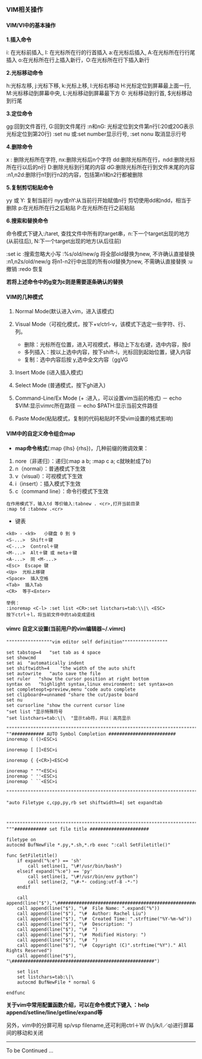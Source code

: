 ### VIM相关操作

#### VIM/VI中的基本操作

**1.插入命令**

i: 在光标前插入, I: 在光标所在行的行首插入
a:在光标后插入, A:在光标所在行行尾插入
o:在光标所在行上插入新行，O:在光标所在行下插入新行

**2.光标移动命令**

h:光标左移, j:光标下移, k:光标上移, l:光标右移动
H:光标定位到屏幕最上面一行, M:光标移动到屏幕中央, L:光标移动到屏幕最下方
0: 光标移动到行首, $光标移动到行尾

**3.定位命令**

gg:回到文件首行, G:回到文件尾行
:n和nG: 光标定位到文件第n行(:20或20G表示光标定位到第20行)
:set nu 或:set number显示行号, :set nonu 取消显示行号

**4.删除命令**

x : 删除光标所在字符, nx:删除光标后n个字符
dd:删除光标所在行，ndd:删除光标所在行以后的n行
D:删除光标到行尾的内容
dG:删除光标所在行到文件末尾的内容
:n1,n2d:删除行n1到行n2的内容，包括第n1和n2行都被删除

**5.复制剪切粘贴命令**

yy 或 Y: 复制当前行
nyy或nY:从当前行开始赋值n行
剪切使用dd和ndd，相当于删除
p:在光标所在行之后粘贴
P:在光标所在行之前粘贴

**6.搜索和替换命令**

 命令模式下键入:/taret, 查找文件中所有的target串，n:下一个target出现的地方(从前往后), N:下一个target出现的地方(从后往前)

:set ic :搜索忽略大小写
:%s/old/new/g 将全部old替换为new, 不许确认直接替换
:n1,n2s/old/new/g 将n1-n2行中出现的所有old替换为new, 不需确认直接替换
:u 撤销
:redo 恢复

**若将上述命令中的g变为c则是需要逐条确认的替换**

#### VIM的几种模式

1. Normal Mode(默认进入vim，进入该模式)

2. Visual Mode（可视化模式，按下<ESC>+v/ctrl-v，该模式下选定一些字符、行、列。
	- 删除：光标所在位置，进入可视模式，移动上下左右键，选中内容，按d
	- 多列插入：按以上选中内容，按下shift-i，光标回到起始位置，键入内容
	- 复制：选中内容后按 y,选中全文内容（<esc>ggVG

3. Insert Mode (i进入插入模式)

4. Select Mode (普通模式，按下gh进入)

5. Command-Line/Ex Mode (<ESC>+ :进入，可以设置vim当前的格式)
	－ echo $VIM:显示vimrc所在路径
	－ echo $PATH:显示当前文件路径

6. Paste Mode(粘贴模式，复制的代码粘贴时不受vim设置的格式影响)

#### VIM中的自定义命令组合map

- **map命令格式**(:map {lhs} {rhs})，几种前缀的微调效果：

1. nore（非递归）：递归(:map a b; :map c a; c就映射成了b)
2. n（normal）：普通模式下生效
3. v（visual）：可视模式下生效
4. i（insert）：插入模式下生效
5. c（command line）：命令行模式下生效

```vim
在作用模式下，输入td 等价输入:tabnew . <cr>,打开当前目录
:map td :tabnew .<cr> 
```
- 键表

```
<k0> - <k9>   小键盘 0 到 9
<S-...>  Shift＋键
<C-...>  Control＋键
<M-...>  Alt＋键 或 meta＋键
<A-...>  同 <M-...>
<Esc>  Escape 键
<Up>  光标上移键
<Space>  插入空格
<Tab>  插入Tab
<CR>  等于<Enter>

举例：
:inoremap <C-l> :set list <CR>:set listchars=tab:\\|\ <ESC>
按下ctrl＋l，将当前文件中的tab变成竖线
```

#### vimrc 自定义设置(当前用户的vim编辑器~/.vimrc)

```vim
"""""""""""""""""vim editor self definition"""""""""""""""""

set tabstop=4	"set tab as 4 space
set showcmd
set ai	"automatically indent
set shiftwidth=4	"the width of the auto shift
set autowrite	"auto save the file
set ruler	"show the cursor position at right bottom
syntax on	"highlight syntax,linux environment: set syntax=on
set completeopt=preview,menu "code auto complete
set clipboard+=unnamed "share the cut/paste board
set nu
set cursorline "show the current cursor line
"set list "显示特殊符号
"set listchars=tab:\|\ 	"显示tab符，并以｜高亮显示

""""""""""""""""""""""""""""""""""""""""""""""""""""""""""""""""""""""""""""""""""""
""############ AUTO Symbol Completion #########################
inoremap ( ()<ESC>i

inoremap [ []<ESC>i

inoremap { {<CR>}<ESC>O
 
inoremap " ""<ESC>i
inoremap ' ''<ESC>i
inoremap ` ``<ESC>i

""""""""""""""""""""""""""""""""""""""""""""""""""""""""""""""""""""""""""""""""""""

"auto Filetype c,cpp,py,rb set shiftwidth=4| set expandtab



""""""""""""""""""""""""""""""""""""""""""""""""""""""""""""""""""""""""""'"""""""""""
"""############ set file title ######################

filetype on
autocmd BufNewFile *.py,*.sh,*.rb exec ":call SetFiletitle()"

func SetFiletitle()
	if expand("%:e") == 'sh' 
		call setline(1, "\#!/usr/bin/bash")
	elseif expand("%:e") == 'py'
		call setline(1, "\#!/usr/bin/env python")
		call setline(2, "\#-*- coding:utf-8 -*-")	
	endif                                                  	
	
	call append(line("$"),"\#####################################################")
	call append(line("$"), "\#	File Name: ".expand("%"))
	call append(line("$"), "\#	Author: Rachel Liu")
	call append(line("$"), "\#	Created Time: ".strftime("%Y-%m-%d"))
	call append(line("$"), "\#	Description: ")
	call append(line("$"), "\#	")
    call append(line("$"), "\#	Modified History: ")
	call append(line("$"), "\#	")		
	call append(line("$"), "\#	Copyright (C)".strftime("%Y")." All Rights Reserved")
	call append(line("$"), "\#####################################################")
    
	set list
	set listchars=tab:\|\ 	
    autocmd BufNewFile * normal G
	
endfunc                                                                       
```

**关于vim中常用配置函数介绍，可以在命令模式下键入 ：help append/setline/line/getline/expand等**

另外，vim中的分屏可用 sp/vsp filename,还可利用ctrl＋W (h/j/k/l／q)进行屏幕间的移动和关闭

---

To be Continued ...
